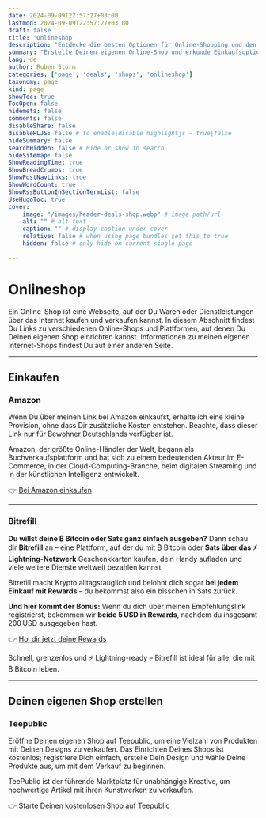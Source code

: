 ```yaml
---
date: 2024-09-09T22:57:27+03:00
lastmod: 2024-09-09T22:57:27+03:00
draft: false
title: 'Onlineshop'
description: "Entdecke die besten Optionen für Online-Shopping und den Aufbau von Online-Shops"
summary: "Erstelle Deinen eigenen Online-Shop und erkunde Einkaufsoptionen mit den empfohlenen Plattformen. Kaufe über den bereitgestellten Link bei Amazon, um mich ohne zusätzliche Kosten zu unterstützen, und richte einen kostenlosen Shop auf Teepublic ein, um Deine Designs zu verkaufen. Entdecke mehr auf der Webseite!"
lang: de
author: Ruben Storm
categories: ['page', 'deals', 'shops', 'onlineshop']
taxonomy: page
kind: page
showToc: true
TocOpen: false
hidemeta: false
comments: false
disableShare: false
disableHLJS: false # to enable|disable highlightjs - true|false
hideSummary: false
searchHidden: false # Hide or show in search
hideSitemap: false
ShowReadingTime: true
ShowBreadCrumbs: true
ShowPostNavLinks: true
ShowWordCount: true
ShowRssButtonInSectionTermList: false
UseHugoToc: true
cover:
    image: "/images/header-deals-shop.webp" # image path/url
    alt: "" # alt text
    caption: "" # display caption under cover
    relative: false # when using page bundles set this to true
    hidden: false # only hide on current single page

---
```


# Onlineshop

Ein Online-Shop ist eine Webseite, auf der Du Waren oder Dienstleistungen über das Internet kaufen und verkaufen kannst. In diesem Abschnitt findest Du Links zu verschiedenen Online-Shops und Plattformen, auf denen Du Deinen eigenen Shop einrichten kannst. Informationen zu meinen eigenen Internet-Shops findest Du auf einer anderen Seite.

---

## Einkaufen
### Amazon

Wenn Du über meinen Link bei Amazon einkaufst, erhalte ich eine kleine Provision, ohne dass Dir zusätzliche Kosten entstehen. Beachte, dass dieser Link nur für Bewohner Deutschlands verfügbar ist.

Amazon, der größte Online-Händler der Welt, begann als Buchverkaufsplattform und hat sich zu einem bedeutenden Akteur im E-Commerce, in der Cloud-Computing-Branche, beim digitalen Streaming und in der künstlichen Intelligenz entwickelt.

👉 [Bei Amazon einkaufen][defAmazonLink]

---

### Bitrefill

**Du willst deine ₿ Bitcoin oder Sats ganz einfach ausgeben?**
Dann schau dir **Bitrefill** an – eine Plattform, auf der du mit ₿ Bitcoin oder **Sats über das ⚡ Lightning-Netzwerk** Geschenkkarten kaufen, dein Handy aufladen und viele weitere Dienste weltweit bezahlen kannst.

Bitrefill macht Krypto alltagstauglich und belohnt dich sogar **bei jedem Einkauf mit Rewards** – du bekommst also ein bisschen in Sats zurück.

**Und hier kommt der Bonus:**
Wenn du dich über meinen Empfehlungslink registrierst, bekommen wir **beide 5 USD in Rewards**, nachdem du insgesamt 200 USD ausgegeben hast.

👉 [Hol dir jetzt deine Rewards][defBitrefillLink]

Schnell, grenzenlos und ⚡ Lightning-ready – Bitrefill ist ideal für alle, die mit ₿ Bitcoin leben.


---

## Deinen eigenen Shop erstellen
### Teepublic

Eröffne Deinen eigenen Shop auf Teepublic, um eine Vielzahl von Produkten mit Deinen Designs zu verkaufen. Das Einrichten Deines Shops ist kostenlos; registriere Dich einfach, erstelle Dein Design und wähle Deine Produkte aus, um mit dem Verkauf zu beginnen.

TeePublic ist der führende Marktplatz für unabhängige Kreative, um hochwertige Artikel mit ihren Kunstwerken zu verkaufen.

👉 [Starte Deinen kostenlosen Shop auf Teepublic][defTeeplublicLink]


[defAmazonLink]: https://amzn.to/3SRBYaB
[defTeeplublicLink]: http://tee.pub/lic/qHZVniKCn3U
[defBitrefillLink]: https://www.bitrefill.com/invite/uxwjwmdj